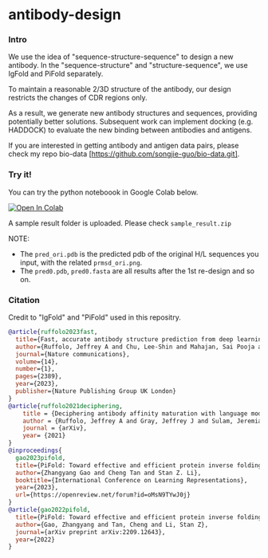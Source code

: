 # antibody-design

### Intro
We use the idea of "sequence-structure-sequence" to design a new antibody. In the "sequence-structure" and "structure-sequence", we use IgFold and PiFold separately.

To maintain a reasonable 2/3D structure of the antibody, our design restricts the changes of CDR regions only.

As a result, we generate new antibody structures and sequences, providing potentially better solutions. Subsequent work can implement docking (e.g. HADDOCK) to evaluate the new binding between antibodies and antigens.

If you are interested in getting antibody and antigen data pairs, please check my repo bio-data [https://github.com/songjie-guo/bio-data.git].

### Try it!
You can try the python noteboook in Google Colab below. 

<a href="https://colab.research.google.com/drive/1DCNtI3ov0weBPXnsrvthyyd4xOR6EORm#scrollTo=qZLWE2jbUe0M?usp=sharing" target="_parent"><img src="https://colab.research.google.com/assets/colab-badge.svg" alt="Open In Colab"/></a>

A sample result folder is uploaded. Please check `sample_result.zip`

NOTE: 

- The `pred_ori.pdb` is the predicted pdb of the original H/L sequences you input, with the related `prmsd_ori.png`.
- The `pred0.pdb`, `pred0.fasta` are all results after the 1st re-design and so on.

### Citation
Credit to "IgFold" and "PiFold" used in this repositry. 

```bibtex
@article{ruffolo2023fast,
  title={Fast, accurate antibody structure prediction from deep learning on massive set of natural antibodies},
  author={Ruffolo, Jeffrey A and Chu, Lee-Shin and Mahajan, Sai Pooja and Gray, Jeffrey J},
  journal={Nature communications},
  volume={14},
  number={1},
  pages={2389},
  year={2023},
  publisher={Nature Publishing Group UK London}
}
@article{ruffolo2021deciphering,
    title = {Deciphering antibody affinity maturation with language models and weakly supervised learning},
    author = {Ruffolo, Jeffrey A and Gray, Jeffrey J and Sulam, Jeremias},
    journal = {arXiv},
    year= {2021}
}
@inproceedings{
  gao2023pifold,
  title={PiFold: Toward effective and efficient protein inverse folding},
  author={Zhangyang Gao and Cheng Tan and Stan Z. Li},
  booktitle={International Conference on Learning Representations},
  year={2023},
  url={https://openreview.net/forum?id=oMsN9TYwJ0j}
}
@article{gao2022pifold,
  title={PiFold: Toward effective and efficient protein inverse folding},
  author={Gao, Zhangyang and Tan, Cheng and Li, Stan Z},
  journal={arXiv preprint arXiv:2209.12643},
  year={2022}
}
```
